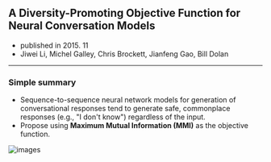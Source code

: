 ## A Diversity-Promoting Objective Function for Neural Conversation Models

- published in 2015. 11
- Jiwei Li, Michel Galley, Chris Brockett, Jianfeng Gao, Bill Dolan

----

### Simple summary

- Sequence-to-sequence neural network models for generation of conversational responses tend to generate safe, commonplace responses (e.g., "I don't know") regardless of the input.
- Propose using **Maximum Mutual Information (MMI)** as the objective function.

![images](../images/diversity_conversation_1.png)